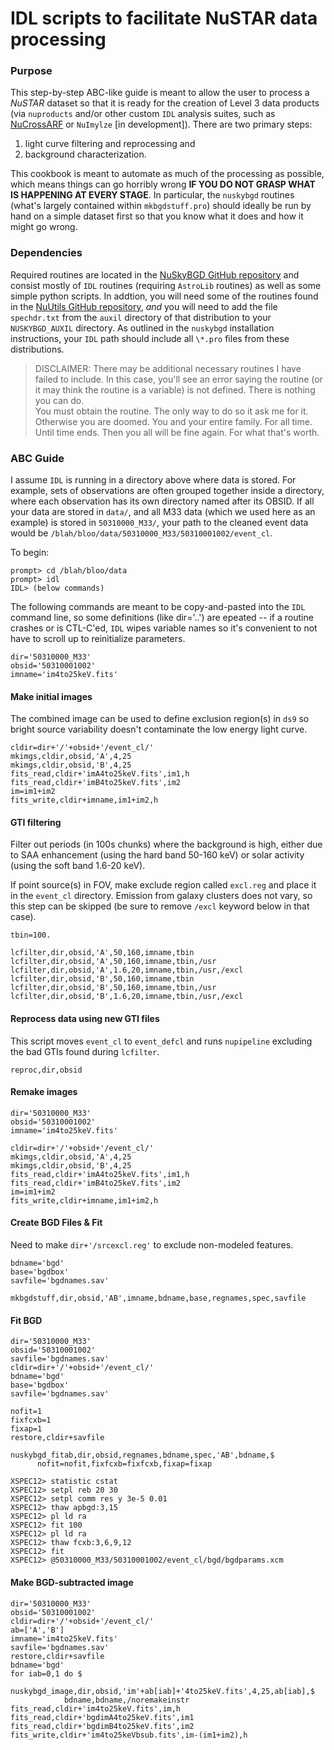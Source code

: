 # IDL scripts to facilitate NuSTAR data processing

### Purpose

This step-by-step ABC-like guide is meant to allow the user to process a
*NuSTAR* dataset so that it is ready for the creation of Level 3 data
products (via `nuproducts` and/or other custom `IDL` analysis suites,
such as [NuCrossARF](https://github.com/danielrwik/nucrossarf) or
`NuImylze` [in development]).
There are two primary steps:
1) light curve filtering and reprocessing and
2) background characterization.

This cookbook is meant to automate as much of the processing as possible,
which means things can go horribly wrong **IF YOU DO NOT GRASP WHAT IS
HAPPENING AT EVERY STAGE**.  In particular, the `nuskybgd` routines (what's
largely contained within `mkbgdstuff.pro`) should ideally be run by hand on a
simple dataset first so that you know what it does and how it might go wrong.

### Dependencies

Required routines are located in the
[NuSkyBGD GitHub repository](https://github.com/NuSTAR/nuskybgd)
and consist mostly of `IDL` routines (requiring `AstroLib` routines) as
well as some simple python scripts.
In addtion, you will need some of the routines found in the
[NuUtils GitHub repository](https://github.com/danielrwik/nuutils),
*and* you will need to add the file `spechdr.txt` from the `auxil`
directory of that distribution to your `NUSKYBGD_AUXIL` directory.
As outlined in the `nuskybgd` installation instructions, your `IDL`
path should include all `\*.pro` files from these distributions.

> DISCLAIMER:
> There may be additional necessary routines I have failed to include.
> In this case,
> you'll see an error saying the routine (or it may think the routine is a
> variable) is not defined.  There is nothing you can do.  
> You must obtain the routine.
> The only way to do so it ask me for it.
> Otherwise you are doomed.
> You and your entire family.  For all time.  Until time ends.
> Then you all will be fine again.  For what that's worth.

### ABC Guide

I assume `IDL` is running in a directory above where data is stored.
For example, sets of observations are often grouped together inside
a directory, where each observation has its own directory named after
its OBSID.
If all your data are stored in `data/`, and all M33 data (which we used
here as an example) is stored in `50310000_M33/`,
your path to the cleaned event data would be
`/blah/bloo/data/50310000_M33/50310001002/event_cl`.

To begin:

    prompt> cd /blah/bloo/data
    prompt> idl
    IDL> (below commands)

The following commands are meant to be copy-and-pasted into the `IDL`
command line, so some definitions (like dir='..') are
epeated -- if a routine crashes or is CTL-C'ed,
`IDL` wipes variable names so it's convenient to not have to scroll
up to reinitialize parameters.

    dir='50310000_M33'
    obsid='50310001002'
    imname='im4to25keV.fits'


#### Make initial images

The combined image can be used to define exclusion region(s)
in `ds9` so bright source variability doesn't contaminate
the low energy light curve.

    cldir=dir+'/'+obsid+'/event_cl/'
    mkimgs,cldir,obsid,'A',4,25
    mkimgs,cldir,obsid,'B',4,25
    fits_read,cldir+'imA4to25keV.fits',im1,h
    fits_read,cldir+'imB4to25keV.fits',im2
    im=im1+im2
    fits_write,cldir+imname,im1+im2,h


#### GTI filtering

Filter out periods (in 100s chunks) where the background is high,
either due to SAA enhancement (using the hard band 50-160 keV) or
solar activity (using the soft band 1.6-20 keV).

If point source(s) in FOV, make exclude region called `excl.reg` and
place it in the `event_cl` directory.  Emission from galaxy clusters
does not vary, so this step can be skipped (be sure to remove `/excl`
keyword below in that case).

    tbin=100.

    lcfilter,dir,obsid,'A',50,160,imname,tbin
    lcfilter,dir,obsid,'A',50,160,imname,tbin,/usr
    lcfilter,dir,obsid,'A',1.6,20,imname,tbin,/usr,/excl
    lcfilter,dir,obsid,'B',50,160,imname,tbin
    lcfilter,dir,obsid,'B',50,160,imname,tbin,/usr
    lcfilter,dir,obsid,'B',1.6,20,imname,tbin,/usr,/excl


#### Reprocess data using new GTI files

This script moves `event_cl` to `event_defcl` and runs `nupipeline`
excluding the bad GTIs found during `lcfilter`.

    reproc,dir,obsid


#### Remake images


    dir='50310000_M33'
    obsid='50310001002'
    imname='im4to25keV.fits'

    cldir=dir+'/'+obsid+'/event_cl/'
    mkimgs,cldir,obsid,'A',4,25
    mkimgs,cldir,obsid,'B',4,25
    fits_read,cldir+'imA4to25keV.fits',im1,h
    fits_read,cldir+'imB4to25keV.fits',im2
    im=im1+im2
    fits_write,cldir+imname,im1+im2,h


#### Create BGD Files & Fit

Need to make `dir+'/srcexcl.reg'` to exclude non-modeled features.

    bdname='bgd'
    base='bgdbox'
    savfile='bgdnames.sav'

    mkbgdstuff,dir,obsid,'AB',imname,bdname,base,regnames,spec,savfile


#### Fit BGD

    dir='50310000_M33'
    obsid='50310001002'
    savfile='bgdnames.sav'
    cldir=dir+'/'+obsid+'/event_cl/'
    bdname='bgd'
    base='bgdbox'
    savfile='bgdnames.sav'

    nofit=1
    fixfcxb=1
    fixap=1
    restore,cldir+savfile

    nuskybgd_fitab,dir,obsid,regnames,bdname,spec,'AB',bdname,$
          nofit=nofit,fixfcxb=fixfcxb,fixap=fixap

    XSPEC12> statistic cstat
    XSPEC12> setpl reb 20 30
    XSPEC12> setpl comm res y 3e-5 0.01
    XSPEC12> thaw apbgd:3,15
    XSPEC12> pl ld ra
    XSPEC12> fit 100
    XSPEC12> pl ld ra
    XSPEC12> thaw fcxb:3,6,9,12
    XSPEC12> fit
    XSPEC12> @50310000_M33/50310001002/event_cl/bgd/bgdparams.xcm


#### Make BGD-subtracted image

    dir='50310000_M33'
    obsid='50310001002'
    cldir=dir+'/'+obsid+'/event_cl/'
    ab=['A','B']
    imname='im4to25keV.fits'
    savfile='bgdnames.sav'
    restore,cldir+savfile
    bdname='bgd'
    for iab=0,1 do $
          nuskybgd_image,dir,obsid,'im'+ab[iab]+'4to25keV.fits',4,25,ab[iab],$
                bdname,bdname,/noremakeinstr
    fits_read,cldir+'im4to25keV.fits',im,h
    fits_read,cldir+'bgdimA4to25keV.fits',im1
    fits_read,cldir+'bgdimB4to25keV.fits',im2
    fits_write,cldir+'im4to25keVbsub.fits',im-(im1+im2),h
